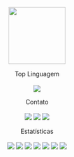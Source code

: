<p align="center">
    <img src="img/logo.png"
        height="130">
</p>

<p align="center">Top Linguagem<br><br>
    <a href="#"><img src="https://img.shields.io/github/languages/top/thiagorufino1/thiagorufino1?logo=powershell&logoColor=white"/></a>
</p>

<p align="center">Contato<br><br>
    <a href="https://www.linkedin.com/in/thiagorufinocarvalho" target="_blank"><img src="https://img.shields.io/badge/LinkedIn-%20?logo=linkedin&logoColor=white&labelColor=blue&color=blue&link=https%3A%2F%2Fwww.linkedin.com%2Fin%2Fthiagorufinocarvalho%2F"/></a>
    <a href="https://twitter.com/thiagorufinoo1" target="_blank"><img src="https://img.shields.io/badge/Twitter-%20?logo=twitter&logoColor=white&labelColor=blue&color=blue&link=https%3A%2F%2Ftwitter.com%2Fthiagorufinoo1"/></a>
    <a href="https://thiagorufino.com/" target="_blank"><img src="https://img.shields.io/website?url=https%3A%2F%2Fthiagorufino.com&label=thiagorufino.com&labelColor=blue"/></a>
</p>

<p align="center">Estatísticas<br><br>
    <a href="#"><img src="https://img.shields.io/github/commit-activity/t/thiagorufino1/thiagorufino1"/></a>
    <a href="#"><img src="https://img.shields.io/github/last-commit/thiagorufino1/thiagorufino1/main?color=blue"/></a>
    <a href="#"><img src="https://img.shields.io/github/sponsors/thiagorufino1"/></a>
    <a href="#"><img src="https://img.shields.io/github/followers/thiagorufino1"/></a>
    <a href="#"><img src="https://img.shields.io/github/forks/thiagorufino1/thiagorufino1"/></a>
    <a href="#"><img src="https://img.shields.io/github/stars/thiagorufino1/thiagorufino1"/></a>
    <a href="#"><img src="https://img.shields.io/github/repo-size/thiagorufino1/thiagorufino1"/></a>
</p>
